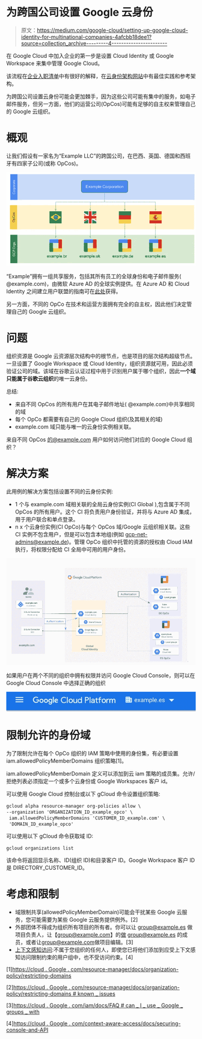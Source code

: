 # 为跨国公司设置 Google 云身份

> 原文：<https://medium.com/google-cloud/setting-up-google-cloud-identity-for-multinational-companies-4afcbb18dee1?source=collection_archive---------4----------------------->

在 Google Cloud 中加入企业的第一步是设置 Cloud Identity 或 Google Workspace 来集中管理 Google Cloud。

该流程在[企业入职清单](https://cloud.google.com/docs/enterprise/onboarding-checklist#checklist-title)中有很好的解释，在[云身份架构网站](https://cloud.google.com/architecture/identity)中有最佳实践和参考架构。

为跨国公司设置云身份可能会更加棘手，因为这些公司可能有集中的服务，如电子邮件服务，但另一方面，他们的运营公司(OpCos)可能有足够的自主权来管理自己的 Google 云组织。

# 概观

让我们假设有一家名为“Example LLC”的跨国公司，在巴西、英国、德国和西班牙有四家子公司(或称 OpCos)。

![](img/fa8e832d5d6cb438cf6cd653394b435d.png)

“Example”拥有一组共享服务，包括其所有员工的全球身份和电子邮件服务( <user>@example.com)，由微软 Azure AD 的全球实例提供。在 Azure AD 和 Cloud Identity 之间建立用户联盟的指南可在[此处](https://cloud.google.com/architecture/identity/federating-gcp-with-azure-ad-configuring-provisioning-and-single-sign-on)获得。</user>

另一方面，不同的 OpCo 在技术和运营方面拥有完全的自主权，因此他们决定管理自己的 Google 云组织。

# 问题

组织资源是 Google 云资源层次结构中的根节点，也是项目的层次结构超级节点。一旦设置了 Google Workspace 或 Cloud Identity，组织资源就可用，因此必须验证公司的域。该域在谷歌云认证过程中用于识别用户属于哪个组织，因此**一个域只能属于谷歌云组织**的唯一云身份。

总结:

*   来自不同 OpCos 的所有用户在其电子邮件地址( <user>@example.com)中共享相同的域</user>
*   每个 OpCo 都需要有自己的 Google Cloud 组织(及其相关的域)
*   example.com 域只能与唯一的云身份实例相关联。

来自不同 OpCos 的@example.com 用户如何访问他们对应的 Google Cloud 组织？

# 解决方案

此用例的解决方案包括设置不同的云身份实例:

*   1 个与 example.com 域相关联的全局云身份实例(CI Global ),包含属于不同 OpCos 的所有用户。这个 CI 将负责用户身份验证，并将与 Azure AD 集成，用于用户联合和单点登录。
*   n x 个云身份实例(CI OpCo)与每个 OpCos 域/Google 云组织相关联。这些 CI 实例不包含用户，但是可以包含本地组(例如 gcp-net-admins@example.de)。管理 OpCo 组织中托管的资源的授权由 Cloud IAM 执行，将权限分配给 CI 全局中可用的用户身份。

![](img/4196defd84ad4d2e71c7376b5ad3e19c.png)

如果用户在两个不同的组织中拥有权限并访问 Google Cloud Console，则可以在 Google Cloud Console 中选择正确的组织

![](img/f205de256c48f60ffab6099c0a7b832f.png)

# 限制允许的身份域

为了限制允许在每个 OpCo 组织的 IAM 策略中使用的身份集，有必要设置 iam.allowedPolicyMemberDomains 组织策略[1]。

iam.allowedPolicyMemberDomain 定义可以添加到云 iam 策略的成员集。允许/拒绝列表必须指定一个或多个云身份或 Google Workspaces 客户 id。

可以使用 Google Cloud 控制台或以下 gCloud 命令设置组织策略:

```
gcloud alpha resource-manager org-policies allow \
--organization 'ORGANIZATION_ID_example_opco' \
 iam.allowedPolicyMemberDomains 'CUSTOMER_ID_example.com' \
 'DOMAIN_ID_example_opco'
```

可以使用以下 gCloud 命令获取域 ID:

```
gcloud organizations list
```

该命令将返回显示名称、ID(组织 ID)和目录客户 ID。Google Workspace 客户 ID 是 DIRECTORY_CUSTOMER_ID。

# 考虑和限制

*   域限制共享(allowedPolicyMemberDomain)可能会干扰某些 Google 云服务，您可能需要为某些 Google 云服务提供例外。[2]
*   外部团体不得成为组织所有项目的所有者。你可以让 [group@example.es](mailto:group@telefonica.es) 做项目负责人，让【group@example.com】的[做](mailto:group@telefonica.com) [group@example.es](mailto:group@telefonica.es) 的成员，或者让[group@example.com](mailto:group@telefonica.com)做项目编辑。[3]
*   [上下文感知访问](https://cloud.google.com/context-aware-access/docs/securing-console-and-apis):不属于您组织的任何人，即使您已将他们添加到应受上下文感知访问限制约束的用户组中，也不受访问约束。[4]

[1][https://cloud . Google . com/resource-manager/docs/organization-policy/restricting-domains](https://cloud.google.com/resource-manager/docs/organization-policy/restricting-domains)

[2][https://cloud . Google . com/resource-manager/docs/organization-policy/restricting-domains # known _ issues](https://cloud.google.com/resource-manager/docs/organization-policy/restricting-domains#known_issues)

[3][https://cloud . Google . com/iam/docs/FAQ # can _ I _ use _ Google _ groups _ with](https://cloud.google.com/iam/docs/faq#can_i_use_google_groups_with)

[4][https://cloud . Google . com/context-aware-access/docs/securing-console-and-API](https://cloud.google.com/context-aware-access/docs/securing-console-and-apis#frequently_asked_questions)